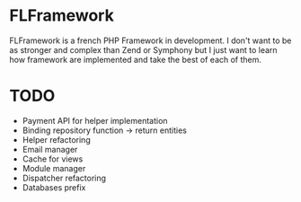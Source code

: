 FLFramework
===========

FLFramework is a french PHP Framework in development.
I don't want to be as stronger and complex than Zend or Symphony but I just want to learn how framework are implemented and take the best of each of them.

TODO
===========

- Payment API for helper implementation
- Binding repository function -> return entities
- Helper refactoring
- Email manager
- Cache for views
- Module manager
- Dispatcher refactoring
- Databases prefix